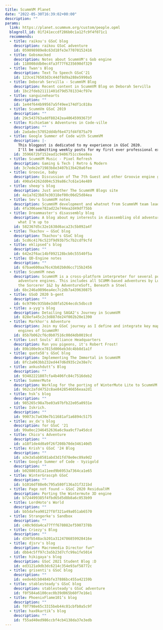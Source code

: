 ```yaml
---
title: ScummVM Planet
date: "2022-05-30T16:39:02+00:00"
description: ""
params:
  link: https://planet.scummvm.org/custom/people.opml
  blogroll_id: 01f241eccdf286b0c1a12fc9f4f071c1
  recommends:
  - title: raikou's GSoC blog
    description: raikou GSoC adventure
    id: 059098989e8c63d18fe3e77070152416
  - title: Gobsmacked
    description: Notes about ScummVM's Gob engine
    id: 118008ddb0ec4fa3f77f6235690df329
  - title: Twan's Blog
    description: Text To Speech GSoC'21
    id: 123ce176503d3c44df8d9a288e5990a5
  - title: Deborah Servilla - ScummVM Blog
    description: Recent content in ScummVM Blog on Deborah Servilla
    id: 1bc2fdeb21111401d79d5781334cf97e
  - title: sanguinehearts
    description: ""
    id: 1e44f644b99567a5f49ee174df1c818a
  - title: ScummVm GSoC 2019
    description: ""
    id: 29c543763addf88242ea40645993673f
  - title: RichieSam's Adventures in Code-ville
    description: ""
    id: 2adadec57052dd4bf6e471fd4f875a79
  - title: Google Summer of Code with ScummVM
    description: |-
      This blogpost is dedicated to my experience in GSoC 2020.
      I'll be submitting weekly posts for my first ever professional experience!
    id: 3596672bf152ead1c9406751cc6ee8ea
  - title: ScummVM Music - Pixel Refresh
    description: Gaming & Tech | Retro & Modern
    id: 3c7ede2e71983b8e3407b13b420a6fee
  - title: Groovie, baby
    description: Discussion of The 7th Guest and other Groovie engine games in ScummVM
    id: 490a54262dd04c539a86c7c61e14e489
  - title: sheep's blog
    description: Just another The ScummVM Blogs site
    id: 4e1a7d23b87e30318ef00c06d25d84ea
  - title: Sev's ScummVM notes
    description: ScummVM development and whatnot from ScummVM team leader
    id: 4fa306aee782ad22e744ea2d49df75bb
  - title: Dreammaster's disassembly blog
    description: A blog about my interests in diassembling old adventure games, and
      what I'm up to
    id: 582367d5c32e1638d6aca23c5b092a4f
  - title: Tkachov — GSoC blog
    description: Tkachov's GSoC blog
    id: 5cd6c4176c523f9d93b75c7b2cdf9cfd
  - title: eklipsed’s blog
    description: ""
    id: 642e2f6ac14bf092128bcb0c55540f5a
  - title: QD-Engine notes
    description: ""
    id: 67bae600aa76c43b02b0d6cc715b2456
  - title: ScummVM news
    description: ScummVM is a cross-platform interpreter for several point-and-click
      adventure engines. This includes all SCUMM-based adventures by LucasArts, Simon
      the Sorcerer 1&2 by AdventureSoft, Beneath a Steel
    id: 6bc246a9896ea4ec7c2db7a439630875
  - title: GSoD 2020 b-gent
    description: ""
    id: 6c9790c935b8e3d8fa5264ecdc5dbcc0
  - title: a-yyg's blog
    description: Detailing SAGA2's Journey in ScummVM
    id: 828efa45c2c3d887de24f002b20e1390
  - title: Markhor's Adventure
    description: Join my GSoC journey as I define and integrate key maps in multiple
      engines of ScummVM!
    id: 85b7b062cf6c0b07516c00d4db0019cd
  - title: Lost Souls' Alliance Headquarters
    description: Run you pigeons, it's Robert Frost!
    id: 89b100e9ce7815d006eb3dc4bb8d1a1f
  - title: quote58's GSoC blog
    description: Implementing The Immortal in ScummVM
    id: 8fc2a063bb232ed447d6d935c2e38e7c
  - title: ankushdutt’s Blog
    description: ""
    id: 93482221807cfa4b406fc84c7516deb2
  - title: SummerMute
    description: Worklog for the porting of WinterMute Lite to ScummVM
    id: 962c2afd4752c8ae8428546656eaa2d1
  - title: hsk’s blog
    description: ""
    id: 985265c98a7be03a97bfb22e05a0931e
  - title: Iskrich.
    description: ""
    id: 99073c7a430e7b11681af1a6894c5175
  - title: av_dx's blog
    description: for GSoC '21
    id: 99a0ec2346452636a6c9aa9cf7a45dcd
  - title: Chico's Adventure
    description: ""
    id: a18f1de4d0a9f26f208b70de346140d5
  - title: Krish's GSoC '24 Blog
    description: ""
    id: a3e3a5ab8581abd3d1fd78e0ec89a9d2
  - title: Google Summer of Code - Vyzigold
    description: ""
    id: b02880181a11eed9b6953a7364ca1e65
  - title: WinterGrascph GSoC
    description: ""
    id: b1016df88e0c795a580f136a31f321bd
  - title: Page not found – GSoC 2020 ResidualVM
    description: Porting the Wintermute 3D engine
    id: b724499385f4fbd65d5d8b8a6c053b99
  - title: LordHoto's World
    description: ""
    id: bb5dafea90127f8f321a49a051ab6570
  - title: Strangerke's Sandbox
    description: ""
    id: c40c9dda4ca77fff678082ef5907378b
  - title: Criezy's Blog
    description: ""
    id: d34fb548acb201a3124786859928416e
  - title: djsrv's blog
    description: Macromedia Director fun™
    id: dbb4c5ff97c3a5b23d7cfc99a1fe5014
  - title: hikigaya's blog
    description: GSoC 2021 Student Blog :D
    id: ed3121a9db3dc6214c354e93af58772c
  - title: grisenti's GSoC blog
    description: ""
    id: eede4dcb0484bfe37886bc455a42159b
  - title: stablesteady's GSoC blog
    description: stablesteady's GSoC adventure
    id: f0f584a6100cec0b39d065b60f7e16e1
  - title: PhoenixFlame101’s blog
    description: ""
    id: f0f798e65c3315beb44c01cbfb0a5c9f
  - title: hax0kartik’s blog
    description: ""
    id: f55ad40ed986ccbf4cb4138da37e3edb
---
```

